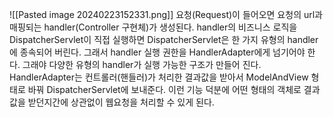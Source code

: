 ![[Pasted image 20240223152331.png]]
요청(Request)이 들어오면 요청의 url과 매핑되는 handler(Controller 구현체)가 생성된다. handler의 비즈니스 로직을 DispatcherServlet이 직접 실행하면 DispatcherServlet은 한 가지 유형의 handler에 종속되어 버린다. 그래서 handler 실행 권한을 HandlerAdapter에게 넘기어야 한다. 그래야 다양한 유형의 handler가 실행 가능한 구조가 만들어 진다.
HandlerAdapter는 컨트롤러(핸들러)가 처리한 결과값을 받아서 ModelAndView 형태로 바꿔 DispatcherServlet에 보내준다. 이런 기능 덕분에 어떤 형태의 객체로 결과값을 받던지간에 상관없이 웹요청을 처리할 수 있게 된다.